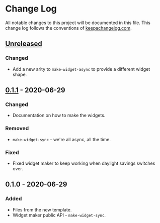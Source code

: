 # Change Log
All notable changes to this project will be documented in this file. This change log follows the conventions of [keepachangelog.com](http://keepachangelog.com/).

## [Unreleased]
### Changed
- Add a new arity to `make-widget-async` to provide a different widget shape.

## [0.1.1] - 2020-06-29
### Changed
- Documentation on how to make the widgets.

### Removed
- `make-widget-sync` - we're all async, all the time.

### Fixed
- Fixed widget maker to keep working when daylight savings switches over.

## 0.1.0 - 2020-06-29
### Added
- Files from the new template.
- Widget maker public API - `make-widget-sync`.

[Unreleased]: https://github.com/your-name/kafka-streams-in-action/compare/0.1.1...HEAD
[0.1.1]: https://github.com/your-name/kafka-streams-in-action/compare/0.1.0...0.1.1
